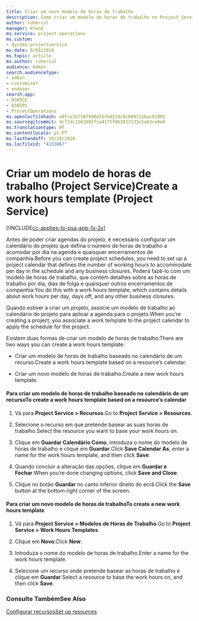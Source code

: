 ```yaml
---
title: Criar um novo modelo de horas de trabalho
description: Como criar um modelo de horas de trabalho no Project Service
author: ruhercul
manager: kfend
ms.service: project-operations
ms.custom:
- dyn365-projectservice
ms.date: 8/03/2018
ms.topic: article
ms.author: ruhercul
audience: Admin
search.audienceType:
- admin
- customizer
- enduser
search.app:
- D365CE
- D365PS
- ProjectOperations
ms.openlocfilehash: a0fce327587940e557e0214c8c0897116ac91901
ms.sourcegitcommit: 4cf1dc1561b92fca4175f0b3813133c5e63ce8e6
ms.translationtype: HT
ms.contentlocale: pt-PT
ms.lasthandoff: 10/28/2020
ms.locfileid: "4133067"
---
```

# <a name="create-a-work-hours-template-project-service"></a><span data-ttu-id="8c85c-103">Criar um modelo de horas de trabalho (Project Service)</span><span class="sxs-lookup"><span data-stu-id="8c85c-103">Create a work hours template (Project Service)</span></span>

[!INCLUDE[cc-applies-to-psa-app-1x-2x](../includes/cc-applies-to-psa-app-1x-2x.md)]

<span data-ttu-id="8c85c-104">Antes de poder criar agendas do projeto, é necessário configurar um calendário do projeto que defina o número de horas de trabalho a acomodar por dia na agenda e quaisquer encerramentos de companhia.</span><span class="sxs-lookup"><span data-stu-id="8c85c-104">Before you can create project schedules, you need to set up a project calendar that defines the number of working hours to accommodate per day in the schedule and any business closures.</span></span> <span data-ttu-id="8c85c-105">Poderá fazê-lo com um modelo de horas de trabalho, que contém detalhes sobre as horas de trabalho por dia, dias de folga e quaisquer outros encerramentos de companhia.</span><span class="sxs-lookup"><span data-stu-id="8c85c-105">You do this with a work hours template, which contains details about work hours per day, days off, and any other business closures.</span></span>  
  
 <span data-ttu-id="8c85c-106">Quando estiver a criar um projeto, associe um modelo de trabalho ao calendário do projeto para aplicar a agenda para o projeto.</span><span class="sxs-lookup"><span data-stu-id="8c85c-106">When you’re creating a project, you associate a work template to the project calendar to apply the schedule for the project.</span></span>  
  
 <span data-ttu-id="8c85c-107">Existem duas formas de criar um modelo de horas de trabalho:</span><span class="sxs-lookup"><span data-stu-id="8c85c-107">There are two ways you can create a work hours template:</span></span>  
  
-   <span data-ttu-id="8c85c-108">Criar um modelo de horas de trabalho baseado no calendário de um recurso.</span><span class="sxs-lookup"><span data-stu-id="8c85c-108">Create a work hours template based on a resource’s calendar.</span></span>  
  
-   <span data-ttu-id="8c85c-109">Criar um novo modelo de horas de trabalho.</span><span class="sxs-lookup"><span data-stu-id="8c85c-109">Create a new work hours template.</span></span>  
  
#### <a name="to-create-a-work-hours-template-based-on-a-resources-calendar"></a><span data-ttu-id="8c85c-110">Para criar um modelo de horas de trabalho baseado no calendário de um recurso</span><span class="sxs-lookup"><span data-stu-id="8c85c-110">To create a work hours template based on a resource’s calendar</span></span>  
  
1.  <span data-ttu-id="8c85c-111">Vá para **Project Service > Recursos**.</span><span class="sxs-lookup"><span data-stu-id="8c85c-111">Go to **Project Service > Resources**.</span></span>  
  
2.  <span data-ttu-id="8c85c-112">Selecione o recurso em que pretende basear as suas horas de trabalho.</span><span class="sxs-lookup"><span data-stu-id="8c85c-112">Select the resource you want to base your work hours on.</span></span>  
  
3.  <span data-ttu-id="8c85c-113">Clique em **Guardar Calendário Como**, introduza o nome do modelo de horas de trabalho e clique em **Guardar**.</span><span class="sxs-lookup"><span data-stu-id="8c85c-113">Click **Save Calendar As**, enter a name for the work hours template, and then click **Save**.</span></span>  
  
4.  <span data-ttu-id="8c85c-114">Quando concluir a alteração das opções, clique em **Guardar e Fechar**.</span><span class="sxs-lookup"><span data-stu-id="8c85c-114">When you’re done changing options, click **Save and Close**.</span></span>  
  
5.  <span data-ttu-id="8c85c-115">Clique no botão **Guardar** no canto inferior direito do ecrã.</span><span class="sxs-lookup"><span data-stu-id="8c85c-115">Click the **Save** button at the bottom right corner of the screen.</span></span>  
  
#### <a name="to-create-a-new-work-hours-template"></a><span data-ttu-id="8c85c-116">Para criar um novo modelo de horas de trabalho</span><span class="sxs-lookup"><span data-stu-id="8c85c-116">To create a new work hours template</span></span>  
  
1.  <span data-ttu-id="8c85c-117">Vá para **Project Service > Modelos de Horas de Trabalho**.</span><span class="sxs-lookup"><span data-stu-id="8c85c-117">Go to **Project Service > Work Hours Templates**.</span></span>  
  
2.  <span data-ttu-id="8c85c-118">Clique em **Novo**.</span><span class="sxs-lookup"><span data-stu-id="8c85c-118">Click **New**.</span></span>  
  
3.  <span data-ttu-id="8c85c-119">Introduza o nome do modelo de horas de trabalho.</span><span class="sxs-lookup"><span data-stu-id="8c85c-119">Enter a name for the work hours template.</span></span>  
  
4.  <span data-ttu-id="8c85c-120">Selecione um recurso onde pretende basear as horas de trabalho e clique em **Guardar**.</span><span class="sxs-lookup"><span data-stu-id="8c85c-120">Select a resource to base the work hours on, and then click **Save**.</span></span>  
  
### <a name="see-also"></a><span data-ttu-id="8c85c-121">Consulte Também</span><span class="sxs-lookup"><span data-stu-id="8c85c-121">See Also</span></span>  
 [<span data-ttu-id="8c85c-122">Configurar recursos</span><span class="sxs-lookup"><span data-stu-id="8c85c-122">Set up resources</span></span>](../psa/set-up-resources.md)
